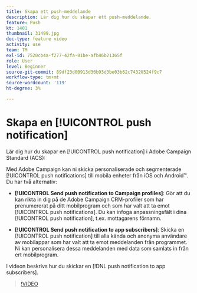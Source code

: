 ```yaml
---
title: Skapa ett push-meddelande
description: Lär dig hur du skapar ett push-meddelande.
feature: Push
kt: 1401
thumbnail: 31499.jpg
doc-type: feature video
activity: use
team: TM
exl-id: 7520cb4a-f277-42fa-81be-afb46b21365f
role: User
level: Beginner
source-git-commit: 89df23d00913d36b93d3be03b62c74320524f9c7
workflow-type: tm+mt
source-wordcount: '119'
ht-degree: 3%

---
```


# Skapa en [!UICONTROL push notification]

Lär dig hur du skapar en [!UICONTROL push notification] i Adobe Campaign Standard (ACS):

Med Adobe Campaign kan ni skicka personaliserade och segmenterade [!UICONTROL push notifications] till mobila enheter från iOS och Android™. Du har två alternativ:

* **[!UICONTROL Send push notification to Campaign profiles]**: Gör att du kan rikta in dig på de Adobe Campaign CRM-profiler som har prenumererat på ditt mobilprogram och som har valt att ta emot [!UICONTROL push notifications]. Du kan infoga anpassningsfält i dina [!UICONTROL push notification], t.ex. mottagarens förnamn.

* **[!UICONTROL Send push notification to app subscribers]**: Skicka en [!UICONTROL push notification] till alla kända och anonyma användare av mobilappar som har valt att ta emot meddelanden från programmet. Ni kan personalisera dessa meddelanden med data som samlats in från ert mobilprogram.

I videon beskrivs hur du skickar en [!DNL push notification to app subscribers].

>[!VIDEO](https://video.tv.adobe.com/v/31499?quality=12&learn=on)
